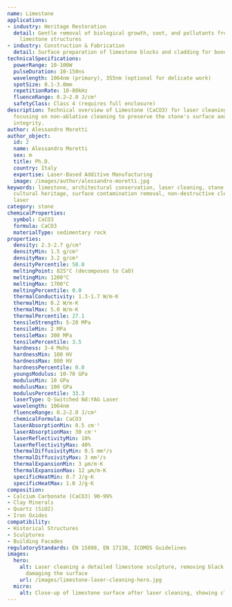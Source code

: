 ```yaml
---
name: Limestone
applications:
- industry: Heritage Restoration
  detail: Gentle removal of biological growth, soot, and pollutants from historical
    limestone structures
- industry: Construction & Fabrication
  detail: Surface preparation of limestone blocks and cladding for bonding and sealing
technicalSpecifications:
  powerRange: 10-100W
  pulseDuration: 10-150ns
  wavelength: 1064nm (primary), 355nm (optional for delicate work)
  spotSize: 0.1-3.0mm
  repetitionRate: 10-80kHz
  fluenceRange: 0.2–2.0 J/cm²
  safetyClass: Class 4 (requires full enclosure)
description: Technical overview of Limestone (CaCO3) for laser cleaning applications,
  focusing on non-ablative cleaning to preserve the stone's surface and historical
  integrity.
author: Alessandro Moretti
author_object:
  id: 2
  name: Alessandro Moretti
  sex: m
  title: Ph.D.
  country: Italy
  expertise: Laser-Based Additive Manufacturing
  image: /images/author/alessandro-moretti.jpg
keywords: limestone, architectural conservation, laser cleaning, stone restoration,
  cultural heritage, surface contamination removal, non-destructive cleaning, pulsed
  laser
category: stone
chemicalProperties:
  symbol: CaCO3
  formula: CaCO3
  materialType: sedimentary rock
properties:
  density: 2.3-2.7 g/cm³
  densityMin: 1.5 g/cm³
  densityMax: 3.2 g/cm³
  densityPercentile: 58.8
  meltingPoint: 825°C (decomposes to CaO)
  meltingMin: 1200°C
  meltingMax: 1700°C
  meltingPercentile: 0.0
  thermalConductivity: 1.3-1.7 W/m·K
  thermalMin: 0.2 W/m·K
  thermalMax: 5.0 W/m·K
  thermalPercentile: 27.1
  tensileStrength: 5-20 MPa
  tensileMin: 2 MPa
  tensileMax: 300 MPa
  tensilePercentile: 3.5
  hardness: 3-4 Mohs
  hardnessMin: 100 HV
  hardnessMax: 800 HV
  hardnessPercentile: 0.0
  youngsModulus: 10-70 GPa
  modulusMin: 10 GPa
  modulusMax: 100 GPa
  modulusPercentile: 33.3
  laserType: Q-Switched Nd:YAG Laser
  wavelength: 1064nm
  fluenceRange: 0.2–2.0 J/cm²
  chemicalFormula: CaCO3
  laserAbsorptionMin: 0.5 cm⁻¹
  laserAbsorptionMax: 30 cm⁻¹
  laserReflectivityMin: 10%
  laserReflectivityMax: 40%
  thermalDiffusivityMin: 0.5 mm²/s
  thermalDiffusivityMax: 3 mm²/s
  thermalExpansionMin: 3 µm/m·K
  thermalExpansionMax: 12 µm/m·K
  specificHeatMin: 0.7 J/g·K
  specificHeatMax: 1.0 J/g·K
composition:
- Calcium Carbonate (CaCO3) 90-99%
- Clay Minerals
- Quartz (SiO2)
- Iron Oxides
compatibility:
- Historical Structures
- Sculptures
- Building Facades
regulatoryStandards: EN 15898, EN 17138, ICOMOS Guidelines
images:
  hero:
    alt: Laser cleaning a detailed limestone sculpture, removing black crust without
      damaging the surface
    url: /images/limestone-laser-cleaning-hero.jpg
  micro:
    alt: Close-up of limestone surface after laser cleaning, showing clean grain structure
---
```

